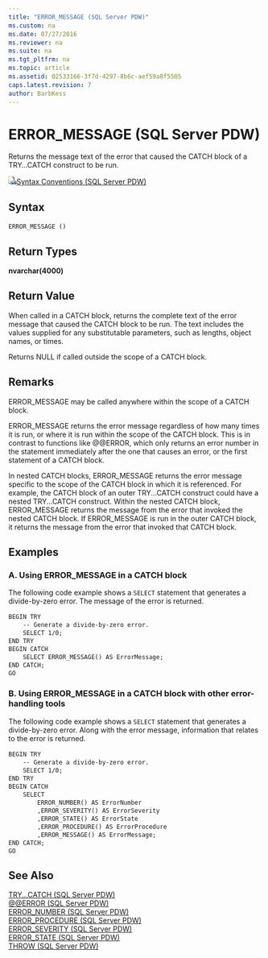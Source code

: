 ```yaml
---
title: "ERROR_MESSAGE (SQL Server PDW)"
ms.custom: na
ms.date: 07/27/2016
ms.reviewer: na
ms.suite: na
ms.tgt_pltfrm: na
ms.topic: article
ms.assetid: 02533166-3f7d-4297-8b6c-aef59a8f5505
caps.latest.revision: 7
author: BarbKess
---
```

# ERROR_MESSAGE (SQL Server PDW)
Returns the message text of the error that caused the CATCH block of a TRY…CATCH construct to be run.  
  
![Topic link icon](../sqlpdw/media/Topic_Link.gif "Topic_Link")[Syntax Conventions &#40;SQL Server PDW&#41;](../sqlpdw/syntax-conventions-sql-server-pdw.md)  
  
## Syntax  
  
```  
ERROR_MESSAGE ()  
```  
  
## Return Types  
**nvarchar(4000)**  
  
## Return Value  
When called in a CATCH block, returns the complete text of the error message that caused the CATCH block to be run. The text includes the values supplied for any substitutable parameters, such as lengths, object names, or times.  
  
Returns NULL if called outside the scope of a CATCH block.  
  
## Remarks  
ERROR_MESSAGE may be called anywhere within the scope of a CATCH block.  
  
ERROR_MESSAGE returns the error message regardless of how many times it is run, or where it is run within the scope of the CATCH block. This is in contrast to functions like @@ERROR, which only returns an error number in the statement immediately after the one that causes an error, or the first statement of a CATCH block.  
  
In nested CATCH blocks, ERROR_MESSAGE returns the error message specific to the scope of the CATCH block in which it is referenced. For example, the CATCH block of an outer TRY...CATCH construct could have a nested TRY...CATCH construct. Within the nested CATCH block, ERROR_MESSAGE returns the message from the error that invoked the nested CATCH block. If ERROR_MESSAGE is run in the outer CATCH block, it returns the message from the error that invoked that CATCH block.  
  
## Examples  
  
### A. Using ERROR_MESSAGE in a CATCH block  
The following code example shows a `SELECT` statement that generates a divide-by-zero error. The message of the error is returned.  
  
```  
BEGIN TRY  
    -- Generate a divide-by-zero error.  
    SELECT 1/0;  
END TRY  
BEGIN CATCH  
    SELECT ERROR_MESSAGE() AS ErrorMessage;  
END CATCH;  
GO  
```  
  
### B. Using ERROR_MESSAGE in a CATCH block with other error-handling tools  
The following code example shows a `SELECT` statement that generates a divide-by-zero error. Along with the error message, information that relates to the error is returned.  
  
```  
BEGIN TRY  
    -- Generate a divide-by-zero error.  
    SELECT 1/0;  
END TRY  
BEGIN CATCH  
    SELECT  
        ERROR_NUMBER() AS ErrorNumber  
        ,ERROR_SEVERITY() AS ErrorSeverity  
        ,ERROR_STATE() AS ErrorState  
        ,ERROR_PROCEDURE() AS ErrorProcedure  
        ,ERROR_MESSAGE() AS ErrorMessage;  
END CATCH;  
GO  
```  
  
## See Also  
[TRY...CATCH &#40;SQL Server PDW&#41;](../sqlpdw/try-catch-sql-server-pdw.md)  
[@@ERROR &#40;SQL Server PDW&#41;](../sqlpdw/error-sql-server-pdw.md)  
[ERROR_NUMBER &#40;SQL Server PDW&#41;](../sqlpdw/error-number-sql-server-pdw.md)  
[ERROR_PROCEDURE &#40;SQL Server PDW&#41;](../sqlpdw/error-procedure-sql-server-pdw.md)  
[ERROR_SEVERITY &#40;SQL Server PDW&#41;](../sqlpdw/error-severity-sql-server-pdw.md)  
[ERROR_STATE &#40;SQL Server PDW&#41;](../sqlpdw/error-state-sql-server-pdw.md)  
[THROW &#40;SQL Server PDW&#41;](../sqlpdw/throw-sql-server-pdw.md)  
  
